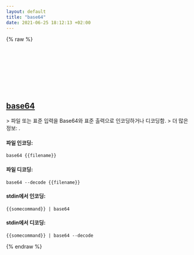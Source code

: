 ```yaml
---
layout: default
title: "base64"
date: 2021-06-25 18:12:13 +02:00
---
```

{% raw %}
<h2 id="base64">
  <a href="/ko/common/base64.html">base64</a> <a href="#base64"><svg class="icon">
    <use href="/assets/images/unicode_sprite.svg#link" />
  </svg></a>
</h2>
> 파일 또는 표준 입력을 Base64와 표준 출력으로 인코딩하거나 디코딩함.
> 더 많은 정보: <https://www.gnu.org/software/coreutils/base64>.

#### 파일 인코딩:
```shell
base64 {{filename}}
```
#### 파일 디코딩:
```shell
base64 --decode {{filename}}
```
#### stdin에서 인코딩:
```shell
{{somecommand}} | base64
```
#### stdin에서 디코딩:
```shell
{{somecommand}} | base64 --decode
```
{% endraw %}